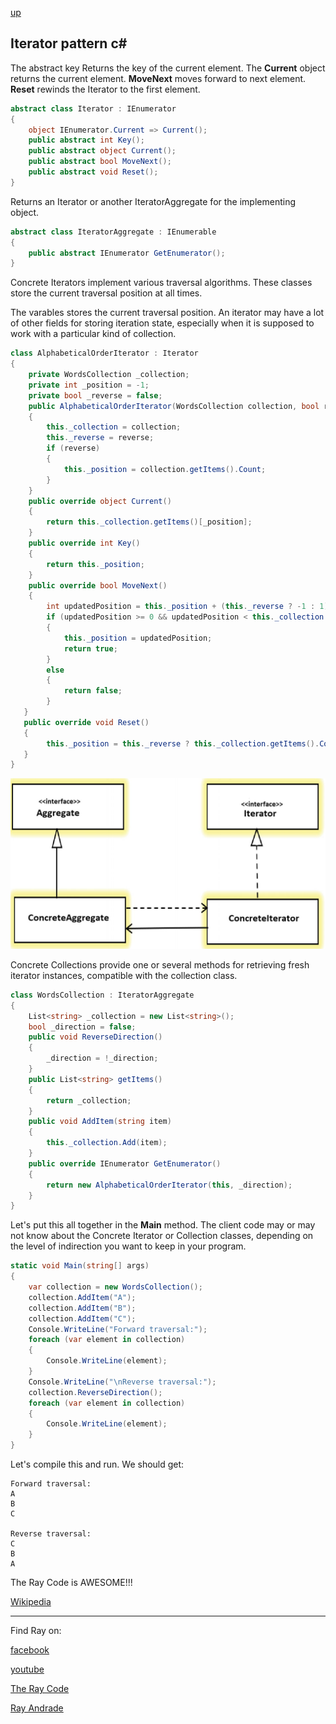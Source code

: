 [up](../README.md)

## Iterator pattern c#
The abstract key Returns the key of the current element.
The **Current** object returns the current element.
**MoveNext** moves forward to next element.
**Reset** rewinds the Iterator to the first element.

```c#
abstract class Iterator : IEnumerator
{
    object IEnumerator.Current => Current();
    public abstract int Key();
    public abstract object Current();
    public abstract bool MoveNext();
    public abstract void Reset();
}
```
Returns an Iterator or another IteratorAggregate for the implementing object.
```c#
abstract class IteratorAggregate : IEnumerable
{
    public abstract IEnumerator GetEnumerator();
}
```
Concrete Iterators implement various traversal algorithms. 
These classes store the current traversal position at all times.

The varables stores the current traversal position. 
An iterator may have a lot of other fields for storing iteration state, especially when it is supposed to work with a particular kind of collection.

```c#
class AlphabeticalOrderIterator : Iterator
{
    private WordsCollection _collection;
    private int _position = -1;
    private bool _reverse = false;
    public AlphabeticalOrderIterator(WordsCollection collection, bool reverse = false)
    {
        this._collection = collection;
        this._reverse = reverse;
        if (reverse)
        {
            this._position = collection.getItems().Count;
        }
    }
    public override object Current()
    {
        return this._collection.getItems()[_position];
    }
    public override int Key()
    {
        return this._position;
    }
    public override bool MoveNext()
    {
        int updatedPosition = this._position + (this._reverse ? -1 : 1);
        if (updatedPosition >= 0 && updatedPosition < this._collection.getItems().Count)
        {
            this._position = updatedPosition;
            return true;
        }
        else
        {
            return false;
        }
   }
   public override void Reset()
   {
        this._position = this._reverse ? this._collection.getItems().Count - 1 : 0;
   }
}
```

![Iterator](/UMLs/images/Iterator/Iterator-2.jpg)

Concrete Collections provide one or several methods for retrieving fresh iterator instances, compatible with the collection class.

```c#
class WordsCollection : IteratorAggregate
{
    List<string> _collection = new List<string>();
    bool _direction = false;
    public void ReverseDirection()
    {
        _direction = !_direction;
    }
    public List<string> getItems()
    {
        return _collection;
    }
    public void AddItem(string item)
    {
        this._collection.Add(item);
    }
    public override IEnumerator GetEnumerator()
    {
        return new AlphabeticalOrderIterator(this, _direction);
    }
}
```

Let's put this all together in the **Main** method.
The client code may or may not know about the Concrete Iterator or Collection classes, depending on the level of indirection you want to keep in your program.

```c#
static void Main(string[] args)
{
    var collection = new WordsCollection();
    collection.AddItem("A");
    collection.AddItem("B");
    collection.AddItem("C");
    Console.WriteLine("Forward traversal:");
    foreach (var element in collection)
    {
        Console.WriteLine(element);
    }
    Console.WriteLine("\nReverse traversal:");
    collection.ReverseDirection();
    foreach (var element in collection)
    {
        Console.WriteLine(element);
    }
}
```

Let's compile this and run. We should get:
```run
Forward traversal:
A
B
C

Reverse traversal:
C
B
A
```

The Ray Code is AWESOME!!!

[Wikipedia](https://en.wikipedia.org/wiki/Iterator_pattern)

----------------------------------------------------------------------------------------------------

Find Ray on:

[facebook](https://www.facebook.com/TheRayCode/)

[youtube](https://www.youtube.com/user/AndradeRay/)

[The Ray Code](https://www.RayAndrade.com)

[Ray Andrade](https://www.RayAndrade.org)
